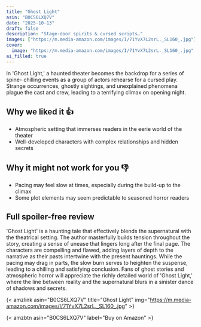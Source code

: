 ```yaml
---
title: "Ghost Light"
asin: "B0CS6LXQ7V"
date: "2025-10-13"
draft: false
description: "Stage-door spirits & cursed scripts…"
images: ["https://m.media-amazon.com/images/I/71YvX7L2srL._SL160_.jpg"]
cover:
  image: "https://m.media-amazon.com/images/I/71YvX7L2srL._SL160_.jpg"
ai_filled: true
---
```


In 'Ghost Light,' a haunted theater becomes the backdrop for a series of spine-
chilling events as a group of actors rehearse for a cursed play. Strange
occurrences, ghostly sightings, and unexplained phenomena plague the cast and
crew, leading to a terrifying climax on opening night.

## Why we liked it 👍
- Atmospheric setting that immerses readers in the eerie world of the theater
- Well-developed characters with complex relationships and hidden secrets

## Why it might not work for you 👎
- Pacing may feel slow at times, especially during the build-up to the climax
- Some plot elements may seem predictable to seasoned horror readers

## Full spoiler-free review
 'Ghost Light' is a haunting tale that effectively blends the supernatural with
the theatrical setting. The author masterfully builds tension throughout the
story, creating a sense of unease that lingers long after the final page. The
characters are compelling and flawed, adding layers of depth to the narrative as
their pasts intertwine with the present hauntings. While the pacing may drag in
parts, the slow burn serves to heighten the suspense, leading to a chilling and
satisfying conclusion. Fans of ghost stories and atmospheric horror will
appreciate the richly detailed world of 'Ghost Light,' where the line between
reality and the supernatural blurs in a sinister dance of shadows and secrets.

{< amzlink asin="B0CS6LXQ7V" title="Ghost Light" img="https://m.media-amazon.com/images/I/71YvX7L2srL._SL160_.jpg" >}

{< amzbtn asin="B0CS6LXQ7V" label="Buy on Amazon" >}
